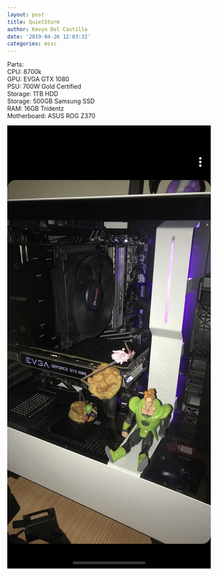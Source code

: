 ```yaml
---
layout: post
title: QuietStorm
author: Kevyn Del Castillo
date: '2019-04-26 12:03:32'
categories: misc
---
```



Parts:<br>
CPU: 8700k<br>
GPU: EVGA GTX 1080<br>
PSU: 700W Gold Certified<br>
Storage: 1TB HDD<br>
Storage: 500GB Samsung SSD<br>
RAM: 16GB Tridentz<br>
Motherboard: ASUS ROG Z370<br>


![Custom PC Screenshot](/assets/img/uploads/Kevyn.jpg)
